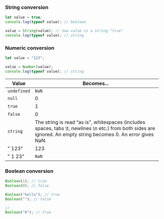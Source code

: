 ### String conversion

```javascript
let value = true;
console.log(typeof value); // boolean

value = String(value); // now value is a string "true"
console.log(typeof value); // string
```

### Numeric conversion

```javascript
let value = "123";

value = Number(value);
console.log(typeof value); // string
```

| Value       | Becomes...                                                                                                                                                       |
| ----------- | ---------------------------------------------------------------------------------------------------------------------------------------------------------------- |
| `undefined` | `NaN`                                                                                                                                                            |
| `null`      | 0                                                                                                                                                                |
| `true`      | 1                                                                                                                                                                |
| `false`     | 0                                                                                                                                                                |
| `string`    | The string is read “as is”, whitespaces (includes spaces, tabs \t, newlines \n etc.) from both sides are ignored. An empty string becomes 0. An error gives NaN. |
| " 123"      | 123                                                                                                                                                              |
| " 1 23"     | `NaN`                                                                                                                                                            |

### Boolean conversion

```javascript
Boolean(1); // true
Boolean(0); // false

Boolean("hello"); // true
Boolean(""); // false

//
Boolean("0"); // true
```
